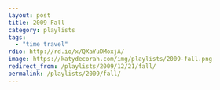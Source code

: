 ```yaml
---
layout: post
title: 2009 Fall
category: playlists
tags:
  - "time travel"
rdio: http://rd.io/x/QXaYuDMoxjA/
image: https://katydecorah.com/img/playlists/2009-fall.png
redirect_from: /playlists/2009/12/21/fall/
permalink: /playlists/2009/fall/
---
```



